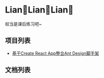 # Lian🌊Lian🌊Lian🌊
权当是课后练习吧~

## 项目列表
- [基于Create React App整合Ant Design脚手架](./demos/create-react-app-antd-typescript-demo)

## 文档列表

